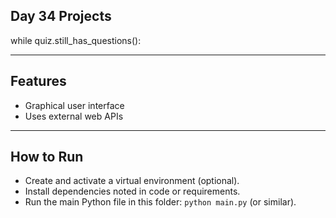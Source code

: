 ## Day 34 Projects

while quiz.still_has_questions():

---

## Features

- Graphical user interface
- Uses external web APIs

---

## How to Run

- Create and activate a virtual environment (optional).
- Install dependencies noted in code or requirements.
- Run the main Python file in this folder: `python main.py` (or similar).
